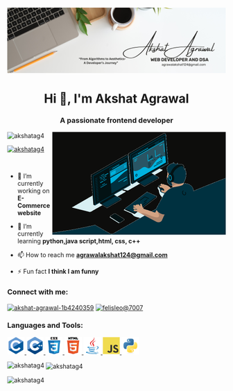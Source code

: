 ![logo](https://github.com/Akshatag4/Akshatag4/blob/684299231f254af6046c2f0842f74510a0083676/Black%20and%20Gold%20Tech%20Website%20Developer%20LinkedIn%20Banner%20(4).png)
<h1 align="center">Hi 👋, I'm Akshat Agrawal</h1>
<h3 align="center">A passionate frontend developer</h3>
<img align="right"alt="coding"width="400"src="https://raw.githubusercontent.com/Potential17/Potential17/master/user%20(2).gif"
<p align="left"> <img src="https://komarev.com/ghpvc/?username=akshatag4&label=Profile%20views&color=0e75b6&style=flat" alt="akshatag4" /> </p>

<p align="left"> <a href="https://github.com/ryo-ma/github-profile-trophy"><img src="https://github-profile-trophy.vercel.app/?username=akshatag4" alt="akshatag4" /></a> </p>

<p align="left"> <a href="https://twitter.com/" target="blank"><img src="https://img.shields.io/twitter/follow/?logo=twitter&style=for-the-badge" alt="" /></a> </p>

- 🔭 I’m currently working on **E-Commerce website**

- 🌱 I’m currently learning **python,java script,html, css, c++**

- 📫 How to reach me **agrawalakshat124@gmail.com**

- ⚡ Fun fact **I think I am funny**

<h3 align="left">Connect with me:</h3>
<p align="left">
<a href="https://linkedin.com/in/akshat-agrawal-1b4240359" target="blank"><img align="center" src="https://raw.githubusercontent.com/rahuldkjain/github-profile-readme-generator/master/src/images/icons/Social/linked-in-alt.svg" alt="akshat-agrawal-1b4240359" height="30" width="40" /></a>
<a href="https://instagram.com/felisleo@7007" target="blank"><img align="center" src="https://raw.githubusercontent.com/rahuldkjain/github-profile-readme-generator/master/src/images/icons/Social/instagram.svg" alt="felisleo@7007" height="30" width="40" /></a>
</p>

<h3 align="left">Languages and Tools:</h3>
<p align="left"> <a href="https://www.cprogramming.com/" target="_blank" rel="noreferrer"> <img src="https://raw.githubusercontent.com/devicons/devicon/master/icons/c/c-original.svg" alt="c" width="40" height="40"/> </a> <a href="https://www.w3schools.com/cpp/" target="_blank" rel="noreferrer"> <img src="https://raw.githubusercontent.com/devicons/devicon/master/icons/cplusplus/cplusplus-original.svg" alt="cplusplus" width="40" height="40"/> </a> <a href="https://www.w3schools.com/css/" target="_blank" rel="noreferrer"> <img src="https://raw.githubusercontent.com/devicons/devicon/master/icons/css3/css3-original-wordmark.svg" alt="css3" width="40" height="40"/> </a> <a href="https://www.w3.org/html/" target="_blank" rel="noreferrer"> <img src="https://raw.githubusercontent.com/devicons/devicon/master/icons/html5/html5-original-wordmark.svg" alt="html5" width="40" height="40"/> </a> <a href="https://www.java.com" target="_blank" rel="noreferrer"> <img src="https://raw.githubusercontent.com/devicons/devicon/master/icons/java/java-original.svg" alt="java" width="40" height="40"/> </a> <a href="https://developer.mozilla.org/en-US/docs/Web/JavaScript" target="_blank" rel="noreferrer"> <img src="https://raw.githubusercontent.com/devicons/devicon/master/icons/javascript/javascript-original.svg" alt="javascript" width="40" height="40"/> </a> <a href="https://www.python.org" target="_blank" rel="noreferrer"> <img src="https://raw.githubusercontent.com/devicons/devicon/master/icons/python/python-original.svg" alt="python" width="40" height="40"/> </a> </p>

<p><img align="left" src="https://github-readme-stats.vercel.app/api/top-langs?username=akshatag4&show_icons=true&locale=en&layout=compact" alt="akshatag4" /></p>

<p>&nbsp;<img align="center" src="https://github-readme-stats.vercel.app/api?username=akshatag4&show_icons=true&locale=en" alt="akshatag4" /></p>

<p><img align="center" src="https://github-readme-streak-stats.herokuapp.com/?user=akshatag4&" alt="akshatag4" /></p>







